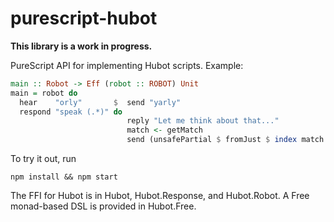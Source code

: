 purescript-hubot
================

**This library is a work in progress.**

PureScript API for implementing Hubot scripts. Example:

```purescript
main :: Robot -> Eff (robot :: ROBOT) Unit
main = robot do
  hear    "orly"       $  send "yarly"
  respond "speak (.*)" do
                          reply "Let me think about that..."
                          match <- getMatch
                          send (unsafePartial $ fromJust $ index match 1)
```

To try it out, run

```
npm install && npm start
```

The FFI for Hubot is in Hubot, Hubot.Response, and Hubot.Robot. A Free monad-based DSL is provided in Hubot.Free.

